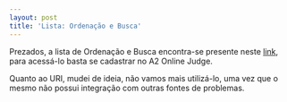 ```yaml
---
layout: post
title: 'Lista: Ordenação e Busca'
---
```


Prezados, a lista de Ordenação e Busca encontra-se presente neste [link](https://a2oj.com/contest?ID=38989), para acessá-lo basta se cadastrar no A2 Online Judge.

Quanto ao URI, mudei de ideia, não vamos mais utilizá-lo, uma vez que o mesmo não possui integração com outras fontes de problemas.